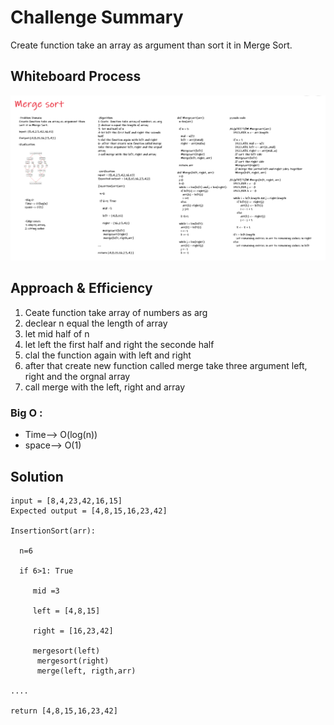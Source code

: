 # Challenge Summary
Create function take an array as argument than sort it in Merge Sort.

## Whiteboard Process

![0](./merge_sort.png)

## Approach & Efficiency
1. Ceate  function take array of numbers as arg
2. declear n equal the length of array
3. let mid half of n
4. let left the first half and right the seconde half
5. clal the function again with left and right
6. after that create new function called merge take three argument left, right and the orgnal array
7. call merge with the left, right and array

### Big O :
* Time--> O(log(n))
* space--> O(1)
## Solution
```
input = [8,4,23,42,16,15]
Expected output = [4,8,15,16,23,42]

InsertionSort(arr):

  n=6

  if 6>1: True

     mid =3

     left = [4,8,15]

     right = [16,23,42]
     
     mergesort(left)
      mergesort(right)
      merge(left, rigth,arr)
     
....

return [4,8,15,16,23,42]

```
